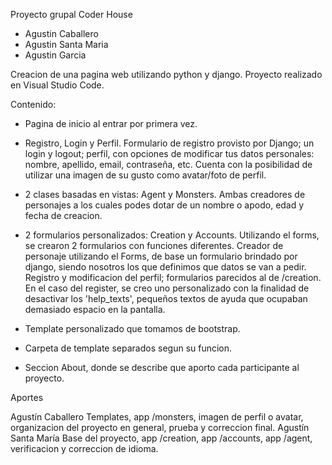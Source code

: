 Proyecto grupal Coder House
- Agustin Caballero
- Agustin Santa Maria
- Agustin Garcia 

Creacion de una pagina web utilizando python y django.
Proyecto realizado en Visual Studio Code.

Contenido:
- Pagina de inicio al entrar por primera vez.

- Registro, Login y Perfil.
Formulario de registro provisto por Django; un login y logout; perfil, con opciones de modificar tus datos personales: nombre, apellido, email, contraseña, etc. Cuenta con la posibilidad de utilizar una imagen de su gusto como avatar/foto de perfil.

- 2 clases basadas en vistas: Agent y Monsters.
Ambas creadores de personajes a los cuales podes dotar de un nombre o apodo, edad y fecha de creacion.

- 2 formularios personalizados: Creation y Accounts.
Utilizando el forms, se crearon 2 formularios con funciones diferentes.
Creador de personaje utilizando el Forms, de base un formulario brindado por django, siendo nosotros los que definimos que datos se van a pedir.
Registro y modificacion del perfil; formularios parecidos al de /creation. En el caso del register, se creo uno personalizado con la finalidad de desactivar los 'help_texts', pequeños textos de ayuda que ocupaban demasiado espacio en la pantalla.

- Template personalizado que tomamos de bootstrap.

- Carpeta de template separados segun su funcion.

- Seccion About, donde se describe que aporto cada participante al proyecto.

Aportes

Agustín Caballero
Templates, app /monsters, imagen de perfil o avatar, organizacion del proyecto en general, prueba y correccion final.
Agustín Santa María
Base del proyecto, app /creation, app /accounts, app /agent, verificacion y correccion de idioma.
